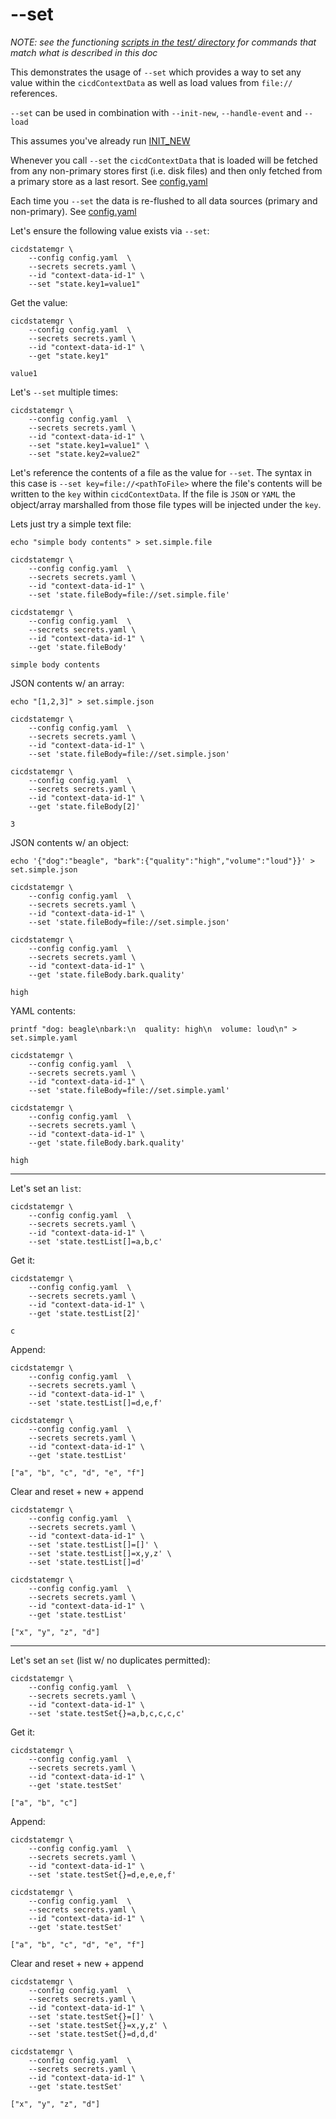 # --set 

*NOTE: see the functioning [scripts in the test/ directory](test/) for commands that match what is described in this doc*

This demonstrates the usage of `--set` which provides a way to set any value within the `cicdContextData` as well as load values from `file://` references. 

`--set` can be used in combination with `--init-new`, `--handle-event` and `--load`

This assumes you've already run [INIT_NEW](INIT_NEW.md)

Whenever you call `--set` the `cicdContextData` that is loaded will be fetched from any non-primary stores first (i.e. disk files) and then only fetched from a primary store as a last resort. See [config.yaml](config.yaml)

Each time you `--set` the data is re-flushed to all data sources (primary and non-primary). See [config.yaml](config.yaml)

Let's ensure the following value exists via `--set`:
```
cicdstatemgr \
    --config config.yaml  \
    --secrets secrets.yaml \
    --id "context-data-id-1" \
    --set "state.key1=value1"
```

Get the value:
```
cicdstatemgr \
    --config config.yaml  \
    --secrets secrets.yaml \
    --id "context-data-id-1" \
    --get "state.key1"

value1
```

Let's `--set` multiple times:
```
cicdstatemgr \
    --config config.yaml  \
    --secrets secrets.yaml \
    --id "context-data-id-1" \
    --set "state.key1=value1" \
    --set "state.key2=value2"
```


Let's reference the contents of a file as the value for `--set`. The syntax in this case is `--set key=file://<pathToFile>` where the file's contents will be written to the `key` within `cicdContextData`. If the file is `JSON` or `YAML` the object/array marshalled from those file types will be injected under the `key`.

Lets just try a simple text file:
```
echo "simple body contents" > set.simple.file

cicdstatemgr \
    --config config.yaml  \
    --secrets secrets.yaml \
    --id "context-data-id-1" \
    --set 'state.fileBody=file://set.simple.file'

cicdstatemgr \
    --config config.yaml  \
    --secrets secrets.yaml \
    --id "context-data-id-1" \
    --get 'state.fileBody'

simple body contents
```


JSON contents w/ an array:
```
echo "[1,2,3]" > set.simple.json

cicdstatemgr \
    --config config.yaml  \
    --secrets secrets.yaml \
    --id "context-data-id-1" \
    --set 'state.fileBody=file://set.simple.json'

cicdstatemgr \
    --config config.yaml  \
    --secrets secrets.yaml \
    --id "context-data-id-1" \
    --get 'state.fileBody[2]'

3
```

JSON contents w/ an object:
```
echo '{"dog":"beagle", "bark":{"quality":"high","volume":"loud"}}' > set.simple.json

cicdstatemgr \
    --config config.yaml  \
    --secrets secrets.yaml \
    --id "context-data-id-1" \
    --set 'state.fileBody=file://set.simple.json'

cicdstatemgr \
    --config config.yaml  \
    --secrets secrets.yaml \
    --id "context-data-id-1" \
    --get 'state.fileBody.bark.quality'

high
```


YAML contents:
```
printf "dog: beagle\nbark:\n  quality: high\n  volume: loud\n" > set.simple.yaml

cicdstatemgr \
    --config config.yaml  \
    --secrets secrets.yaml \
    --id "context-data-id-1" \
    --set 'state.fileBody=file://set.simple.yaml'

cicdstatemgr \
    --config config.yaml  \
    --secrets secrets.yaml \
    --id "context-data-id-1" \
    --get 'state.fileBody.bark.quality'

high
```

---

Let's set an `list`:
```
cicdstatemgr \
    --config config.yaml  \
    --secrets secrets.yaml \
    --id "context-data-id-1" \
    --set 'state.testList[]=a,b,c'
```

Get it: 
```
cicdstatemgr \
    --config config.yaml  \
    --secrets secrets.yaml \
    --id "context-data-id-1" \
    --get 'state.testList[2]'

c
```

Append:
```
cicdstatemgr \
    --config config.yaml  \
    --secrets secrets.yaml \
    --id "context-data-id-1" \
    --set 'state.testList[]=d,e,f'

cicdstatemgr \
    --config config.yaml  \
    --secrets secrets.yaml \
    --id "context-data-id-1" \
    --get 'state.testList'

["a", "b", "c", "d", "e", "f"]
```

Clear and reset + new + append
```
cicdstatemgr \
    --config config.yaml  \
    --secrets secrets.yaml \
    --id "context-data-id-1" \
    --set 'state.testList[]=[]' \
    --set 'state.testList[]=x,y,z' \
    --set 'state.testList[]=d' 

cicdstatemgr \
    --config config.yaml  \
    --secrets secrets.yaml \
    --id "context-data-id-1" \
    --get 'state.testList'

["x", "y", "z", "d"]
```

---

Let's set an `set` (list w/ no duplicates permitted):
```
cicdstatemgr \
    --config config.yaml  \
    --secrets secrets.yaml \
    --id "context-data-id-1" \
    --set 'state.testSet{}=a,b,c,c,c,c'
```

Get it: 
```
cicdstatemgr \
    --config config.yaml  \
    --secrets secrets.yaml \
    --id "context-data-id-1" \
    --get 'state.testSet'

["a", "b", "c"]
```

Append:
```
cicdstatemgr \
    --config config.yaml  \
    --secrets secrets.yaml \
    --id "context-data-id-1" \
    --set 'state.testSet{}=d,e,e,e,f'

cicdstatemgr \
    --config config.yaml  \
    --secrets secrets.yaml \
    --id "context-data-id-1" \
    --get 'state.testSet'

["a", "b", "c", "d", "e", "f"]
```

Clear and reset + new + append
```
cicdstatemgr \
    --config config.yaml  \
    --secrets secrets.yaml \
    --id "context-data-id-1" \
    --set 'state.testSet{}=[]' \
    --set 'state.testSet{}=x,y,z' \
    --set 'state.testSet{}=d,d,d' 

cicdstatemgr \
    --config config.yaml  \
    --secrets secrets.yaml \
    --id "context-data-id-1" \
    --get 'state.testSet'

["x", "y", "z", "d"]
```